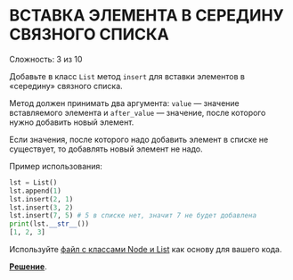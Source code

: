 # ВСТАВКА ЭЛЕМЕНТА В СЕРЕДИНУ СВЯЗНОГО СПИСКА

Сложность: 3 из 10

Добавьте в класс `List` метод `insert` для вставки элементов в «середину» связного списка.

Метод должен принимать два аргумента: `value` — значение вставляемого элемента и `after_value` — значение, после которого нужно добавить новый элемент.

Если значения, после которого надо добавить элемент в списке не существует, то добавлять новый элемент не надо.

Пример использования:

```python
lst = List()
lst.append(1)
lst.insert(2, 1)
lst.insert(3, 2)
lst.insert(7, 5) # 5 в списке нет, значит 7 не будет добавлена
print(lst.__str__())
[1, 2, 3]
```

Используйте [файл с классами Node и List](initial.py) как основу для вашего кода.

**[Решение](insert_in_middle.py)**.
